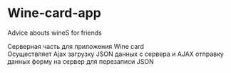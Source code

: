# Wine-card-app
Advice abouts wineS for friends

 Серверная часть для приложения Wine card <br/>
 Осуществляет Ajax загрузку JSON данных c сервера и AJAX отправку <br/>
 данных форму на сервер для перезаписи JSON <br/>
